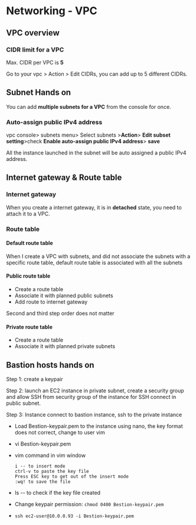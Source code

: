 # Networking - VPC

## VPC overview

### CIDR limit for a VPC

Max. CIDR per VPC is **5**

Go to your vpc > Action > Edit CIDRs, you can add up to 5 different CIDRs.

## Subnet Hands on

You can add **multiple subnets for a VPC** from the console for once.

### Auto-assign public IPv4 address

 vpc console> subnets menu> Select subnets >**Action**> **Edit subset setting**>check **Enable auto-assign public IPv4 address**> **save**

All the instance launched in the subnet will be auto assigned a public IPv4 address.

## Internet gateway & Route table

### Internet gateway

When you create a internet gateway, it is in **detached** state, you need to attach it to a VPC.

### Route table

#### Default route table

When I create a VPC with subnets, and did not associate the subnets with a specific route table, default route table is associated with all the subnets

#### Public route table

* Create a route table
* Associate it with planned public subnets
* Add route to internet gateway

Second and third step order does not matter

#### Private route table

* Create a route table 
* Associate it with planned private subnets

## Bastion hosts hands on

Step 1: create a keypair

Step 2: launch an EC2 instance in private subnet, create a security group and allow SSH from security group of the instance for SSH connect in public subnet.

Step 3: Instance connect to bastion instance, ssh to the private instance 

* Load Bestion-keypair.pem to the instance using nano, the key format does not correct, change to user vim

* vi Bestion-keypair.pem

* vim command in vim window

  ```
  i -- to insert mode
  ctrl-v to paste the key file
  Press ESC key to get out of the insert mode
  :wq! to save the file
  ```

* ls -- to check if the key file created

* Change keypair permission: `chmod 0400 Bestion-keypair.pem`

* `ssh ec2-user@10.0.0.93 -i Bestion-keypair.pem`

